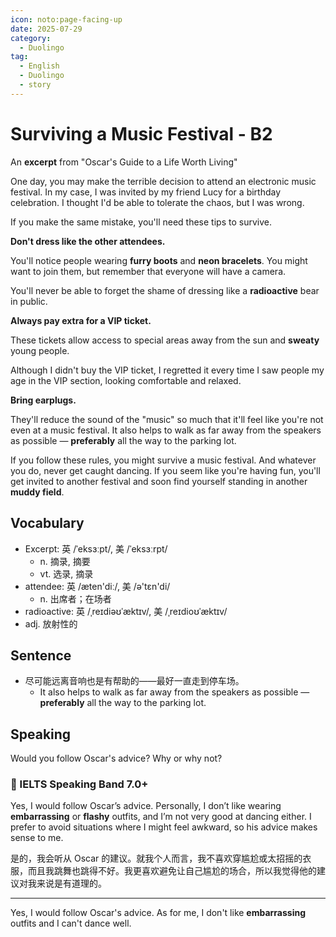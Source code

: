 ```yaml
---
icon: noto:page-facing-up
date: 2025-07-29
category:
  - Duolingo
tag:
  - English
  - Duolingo
  - story
---
```


# Surviving a Music Festival - B2

An **excerpt** from "Oscar's Guide to a Life Worth Living"

One day, you may make the terrible decision to attend an electronic music festival. In my case, I was invited by my friend Lucy for a birthday celebration. I thought I'd be able to tolerate the chaos, but I was wrong.

If you make the same mistake, you'll need these tips to survive.

**Don't dress like the other attendees.**

You'll notice people wearing **furry boots** and **neon bracelets**. You might want to join them, but remember that everyone will have a camera.

You'll never be able to forget the shame of dressing like a **radioactive** bear in public.

**Always pay extra for a VIP ticket.**

These tickets allow access to special areas away from the sun and **sweaty** young people.

Although I didn't buy the VIP ticket, I regretted it every time I saw people my age in the VIP section, looking comfortable and relaxed.

**Bring earplugs.**

They'll reduce the sound of the "music" so much that it'll feel like you're not even at a music festival. It also helps to walk as far away from the speakers as possible — **preferably** all the way to the parking lot.

If you follow these rules, you might survive a music festival. And whatever you do, never get caught dancing. If you seem like you're having fun, you'll get invited to another festival and soon find yourself standing in another **muddy field**.

## Vocabulary

- Excerpt: 英 /ˈeksɜːpt/, 美 /ˈeksɜːrpt/
  - n. 摘录, 摘要
  - vt. 选录, 摘录
- attendee: 英 /æten'diː/, 美 /ə'tɛn'di/
  - n. 出席者；在场者
- radioactive: 英 /ˌreɪdiəʊˈæktɪv/, 美 /ˌreɪdioʊˈæktɪv/
- adj. 放射性的

## Sentence

- 尽可能远离音响也是有帮助的——最好一直走到停车场。
  - It also helps to walk as far away from the speakers as possible — **preferably** all the way to the parking lot.

## Speaking

Would you follow Oscar's advice? Why or why not?

### 🌟 IELTS Speaking Band 7.0+

Yes, I would follow Oscar’s advice. Personally, I don’t like wearing **embarrassing** or **flashy** outfits, and I’m not very good at dancing either. I prefer to avoid situations where I might feel awkward, so his advice makes sense to me.

是的，我会听从 Oscar 的建议。就我个人而言，我不喜欢穿尴尬或太招摇的衣服，而且我跳舞也跳得不好。我更喜欢避免让自己尴尬的场合，所以我觉得他的建议对我来说是有道理的。

---

Yes, I would follow Oscar's advice. As for me, I don't like **embarrassing** outfits and I can't dance well.
